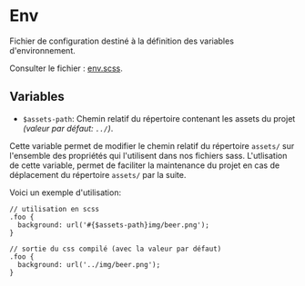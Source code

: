 # Env

Fichier de configuration destiné à la définition des variables d'environnement.

Consulter le fichier : [env.scss](https://git.cross-systems.ch/wide-front/modulus-starterkit/blob/develop/src/assets/scss/settings/env.scss).


## Variables

- `$assets-path`: Chemin relatif du répertoire contenant les assets du projet *(valeur par défaut: `../`)*.

Cette variable permet de modifier le chemin relatif du répertoire `assets/` sur l'ensemble des propriétés qui l'utilisent dans nos fichiers sass. L'utlisation de cette variable, permet de faciliter la maintenance du projet en cas de déplacement du répertoire `assets/` par la suite. 

Voici un exemple d'utilisation:

```
// utilisation en scss
.foo {
  background: url('#{$assets-path}img/beer.png');
}

// sortie du css compilé (avec la valeur par défaut)
.foo {
  background: url('../img/beer.png');
}
```